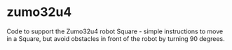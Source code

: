 # zumo32u4
Code to support the Zumo32u4 robot
Square - simple instructions to move in a Square, but avoid obstacles in front of the robot by turning 90 degrees.
